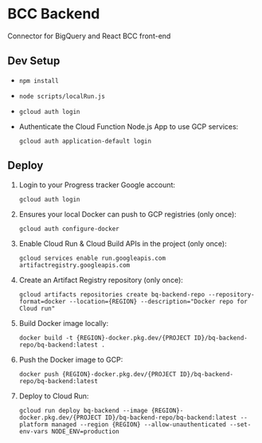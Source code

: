 # BCC Backend

Connector for BigQuery and React BCC front-end

## Dev Setup

- `npm install`

- `node scripts/localRun.js`

- `gcloud auth login`

- Authenticate the Cloud Function Node.js App to use GCP services:

    `gcloud auth application-default login`

## Deploy

1. Login to your Progress tracker Google account:

    `gcloud auth login`

2. Ensures your local Docker can push to GCP registries (only once):

    `gcloud auth configure-docker`

3. Enable Cloud Run & Cloud Build APIs in the project (only once):

    `gcloud services enable run.googleapis.com artifactregistry.googleapis.com`

4. Create an Artifact Registry repository (only once):

    `gcloud artifacts repositories create bq-backend-repo --repository-format=docker --location={REGION} --description="Docker repo for Cloud run"`

5. Build Docker image locally:

    `docker build -t {REGION}-docker.pkg.dev/{PROJECT ID}/bq-backend-repo/bq-backend:latest .`

6. Push the Docker image to GCP:

    `docker push {REGION}-docker.pkg.dev/{PROJECT ID}/bq-backend-repo/bq-backend:latest`

7. Deploy to Cloud Run:

    `gcloud run deploy bq-backend --image {REGION}-docker.pkg.dev/{PROJECT ID}/bq-backend-repo/bq-backend:latest --platform managed --region {REGION} --allow-unauthenticated --set-env-vars NODE_ENV=production`
